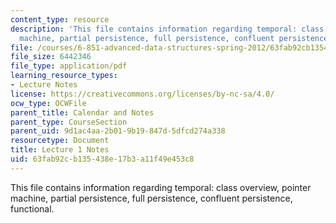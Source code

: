 ```yaml
---
content_type: resource
description: 'This file contains information regarding temporal: class overview, pointer
  machine, partial persistence, full persistence, confluent persistence, functional.'
file: /courses/6-851-advanced-data-structures-spring-2012/63fab92cb135438e17b3a11f49e453c8_MIT6_851S12_Lec1.pdf
file_size: 6442346
file_type: application/pdf
learning_resource_types:
- Lecture Notes
license: https://creativecommons.org/licenses/by-nc-sa/4.0/
ocw_type: OCWFile
parent_title: Calendar and Notes
parent_type: CourseSection
parent_uid: 9d1ac4aa-2b01-9b19-847d-5dfcd274a338
resourcetype: Document
title: Lecture 1 Notes
uid: 63fab92c-b135-438e-17b3-a11f49e453c8
---
```

This file contains information regarding temporal: class overview, pointer machine, partial persistence, full persistence, confluent persistence, functional.